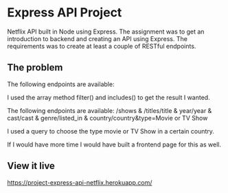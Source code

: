 # Express API Project
Netflix API built in Node using Express. The assignment was to get an introduction to backend and creating an API using Express. The requirements was to create at least a couple of RESTful endpoints.

## The problem

The following endpoints are available:

I used the array method filter() and includes() to get the result I wanted. 

The following endpoints are available: /shows & /titles/title & year/year & cast/cast & genre/listed_in & country/country&type=Movie or TV Show

I used a query to choose the type movie or TV Show in a certain country.

If I would have more time I would have built a frontend page for this as well.

## View it live

https://project-express-api-netflix.herokuapp.com/
